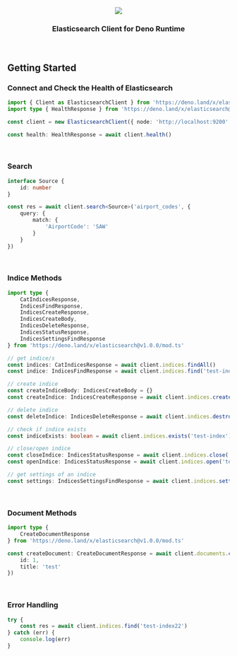 <p align="center">
  <img src="https://user-images.githubusercontent.com/51231605/146690618-716a20dd-c3cd-4b30-a106-03108eb20cb0.png"/>

  <h3 align="center">Elasticsearch Client for Deno Runtime</p>
</p>

<br>

## Getting Started

### Connect and Check the Health of Elasticsearch
```ts
import { Client as ElasticsearchClient } from 'https://deno.land/x/elasticsearch@v1.0.0/mod.ts'
import type { HealthResponse } from 'https://deno.land/x/elasticsearch@v1.0.0/mod.ts'

const client = new ElasticsearchClient({ node: 'http://localhost:9200' })

const health: HealthResponse = await client.health()
```

<br>

### Search

```ts
interface Source {
    id: number
}

const res = await client.search<Source>('airport_codes', {
    query: {
        match: {
            'AirportCode': 'SAW'
        }
    }
})
```

<br>

### Indice Methods

```ts
import type {
    CatIndicesResponse,
    IndicesFindResponse,
    IndicesCreateResponse,
    IndicesCreateBody,
    IndicesDeleteResponse,
    IndicesStatusResponse,
    IndicesSettingsFindResponse
} from 'https://deno.land/x/elasticsearch@v1.0.0/mod.ts'

// get indice/s
const indices: CatIndicesResponse = await client.indices.findAll()
const indice: IndicesFindResponse = await client.indices.find('test-index')

// create indice
const createIndiceBody: IndicesCreateBody = {}
const createIndice: IndicesCreateResponse = await client.indices.create('test-index', createIndiceBody)

// delete indice
const deleteIndice: IndicesDeleteResponse = await client.indices.destroy('test-index')

// check if indice exists
const indiceExists: boolean = await client.indices.exists('test-index')

// close/open indice
const closeIndice: IndicesStatusResponse = await client.indices.close('test-index')
const openIndice: IndicesStatusResponse = await client.indices.open('test-index')

// get settings of an indice
const settings: IndicesSettingsFindResponse = await client.indices.settings('test-index')
```

<br>

### Document Methods

```ts
import type {
    CreateDocumentResponse
} from 'https://deno.land/x/elasticsearch@v1.0.0/mod.ts'

const createDocument: CreateDocumentResponse = await client.documents.create('test-index', {
    id: 1,
    title: 'test'
})
```

<br>

### Error Handling

```ts
try {
    const res = await client.indices.find('test-index22')
} catch (err) {
    console.log(err)
}
```
